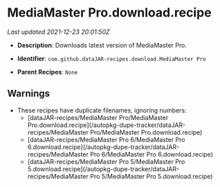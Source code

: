 # MediaMaster Pro.download.recipe

_Last updated 2021-12-23 20:01:50Z_

- **Description**: Downloads latest version of MediaMaster Pro.

- **Identifier**: `com.github.dataJAR-recipes.download.MediaMaster Pro`

- **Parent Recipes**: `None`


## Warnings

- These recipes have duplicate filenames, ignoring numbers:
    - [dataJAR-recipes/MediaMaster Pro/MediaMaster Pro.download.recipe](/autopkg-dupe-tracker/dataJAR-recipes/MediaMaster Pro/MediaMaster Pro.download.recipe)
    - [dataJAR-recipes/MediaMaster Pro 6/MediaMaster Pro 6.download.recipe](/autopkg-dupe-tracker/dataJAR-recipes/MediaMaster Pro 6/MediaMaster Pro 6.download.recipe)
    - [dataJAR-recipes/MediaMaster Pro 5/MediaMaster Pro 5.download.recipe](/autopkg-dupe-tracker/dataJAR-recipes/MediaMaster Pro 5/MediaMaster Pro 5.download.recipe)